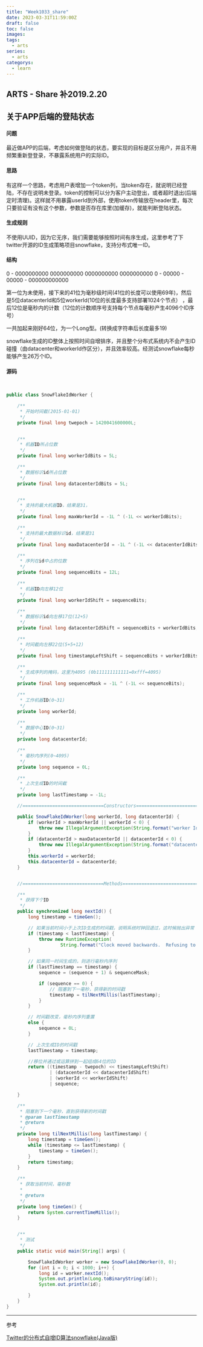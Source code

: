 ```yaml
---
title: "Week1033_share"
date: 2023-03-31T11:59:00Z
draft: false 
toc: false
images:
tags:
  - arts 
series:
  - arts 
categorys:
  - learn 
---
```


## ARTS - Share 补2019.2.20

## 关于APP后端的登陆状态

#### 问题

最近做APP的后端，考虑如何做登陆的状态，要实现的目标是区分用户，并且不用频繁重新登登录，不暴露系统用户的实际ID。

#### 思路

有这样一个思路，考虑用户表增加一个token列，当token存在，就说明已经登陆，不存在说明未登录。token的控制可以分为客户主动登出，或者超时退出(后端定时清理)。这样就不用暴露userId到外部，使用token传输放在header里，每次只要验证有没有这个参数，参数是否存在库里(加缓存)，就能判断登陆状态。

#### 生成规则

不使用UUID，因为它无序，我们需要能够按照时间有序生成，这里参考了下twitter开源的ID生成策略项目snowflake，支持分布式唯一ID。

#### 结构

0 - 0000000000 0000000000 0000000000 0000000000 0 - 00000 - 00000 - 000000000000

第一位为未使用，接下来的41位为毫秒级时间(41位的长度可以使用69年)，然后是5位datacenterId和5位workerId(10位的长度最多支持部署1024个节点） ，最后12位是毫秒内的计数（12位的计数顺序号支持每个节点每毫秒产生4096个ID序号）

一共加起来刚好64位，为一个Long型。(转换成字符串后长度最多19)

snowflake生成的ID整体上按照时间自增排序，并且整个分布式系统内不会产生ID碰撞（由datacenter和workerId作区分），并且效率较高。经测试snowflake每秒能够产生26万个ID。

#### 源码

```java


public class SnowFlakeIdWorker {

    /**
     * 开始时间截(2015-01-01)
     */
    private final long twepoch = 1420041600000L;


    /**
     * 机器ID所占位数
     */
    private final long workerIdBits = 5L;

    /**
     * 数据标识id所占位数
     */
    private final long datacenterIdBits = 5L;


    /**
     * 支持的最大机器ID，结果是31，
     */
    private final long maxWorkerId = -1L ^ (-1L << workerIdBits);

    /**
     * 支持的最大数据标识id，结果是31
     */
    private final long maxDatacenterId = -1L ^ (-1L << datacenterIdBits);

    /**
     * 序列在id中占的位数
     */
    private final long sequenceBits = 12L;

    /**
     * 机器ID向左移12位
     */
    private final long workerIdShift = sequenceBits;

    /**
     * 数据标识id向左移17位(12+5)
     */
    private final long datacenterIdShift = sequenceBits + workerIdBits;

    /**
     * 时间截向左移22位(5+5+12)
     */
    private final long timestampLeftShift = sequenceBits + workerIdBits + datacenterIdBits;

    /**
     * 生成序列的掩码，这里为4095 (0b111111111111=0xfff=4095)
     */
    private final long sequenceMask = -1L ^ (-1L << sequenceBits);

    /**
     * 工作机器ID(0~31)
     */
    private long workerId;

    /**
     * 数据中心ID(0~31)
     */
    private long datacenterId;

    /**
     * 毫秒内序列(0~4095)
     */
    private long sequence = 0L;

    /**
     * 上次生成ID的时间截
     */
    private long lastTimestamp = -1L;

    //==============================Constructors=====================================

    public SnowFlakeIdWorker(long workerId, long datacenterId) {
        if (workerId > maxWorkerId || workerId < 0) {
            throw new IllegalArgumentException(String.format("worker Id can't be grater than %d or less than 0", maxWorkerId));
        }
        if (datacenterId > maxDatacenterId || datacenterId < 0) {
            throw new IllegalArgumentException(String.format("datacenter Id can't be greater than %d or less than 0", maxDatacenterId));
        }
        this.workerId = workerId;
        this.datacenterId = datacenterId;
    }


    //==============================Methods==============================

    /**
     * 获得下个ID
     */
    public synchronized long nextId() {
        long timestamp = timeGen();

        // 如果当前时间小于上次ID生成的时间戳，说明系统时钟回退过，这时候抛出异常
        if (timestamp < lastTimestamp) {
            throw new RuntimeException(
                    String.format("Clock moved backwards.  Refusing to generate id for %d milliseconds", lastTimestamp - timestamp));
        }

        // 如果同一时间生成的，则进行毫秒内序列
        if (lastTimestamp == timestamp) {
            sequence = (sequence + 1) & sequenceMask;

            if (sequence == 0) {
                // 阻塞到下一毫秒，获得新的时间戳
                timestamp = tilNextMillis(lastTimestamp);
            }
        }

        // 时间戳改变，毫秒内序列重置
        else {
            sequence = 0L;
        }

        // 上次生成ID的时间戳
        lastTimestamp = timestamp;

        //移位并通过或运算拼到一起组成64位的ID
        return ((timestamp - twepoch) << timestampLeftShift)
                | (datacenterId << datacenterIdShift)
                | (workerId << workerIdShift)
                | sequence;

    }

    /**
     * 阻塞到下一个毫秒，直到获得新的时间戳
     * @param lastTimestamp
     * @return
     */
    private long tilNextMillis(long lastTimestamp) {
        long timestamp = timeGen();
        while (timestamp <= lastTimestamp) {
            timestamp = timeGen();
        }
        return timestamp;
    }

    /**
     * 获取当前时间，毫秒数
     *
     * @return
     */
    private long timeGen() {
        return System.currentTimeMillis();
    }


    /**
     * 测试
     */
    public static void main(String[] args) {

        SnowFlakeIdWorker worker = new SnowFlakeIdWorker(0, 0);
        for (int i = 0; i < 1000; i++) {
            long id = worker.nextId();
            System.out.println(Long.toBinaryString(id));
            System.out.println(id);

        }
    }
}

```



---

参考

[Twitter的分布式自增ID算法snowflake(Java版)](https://www.cnblogs.com/relucent/p/4955340.html)